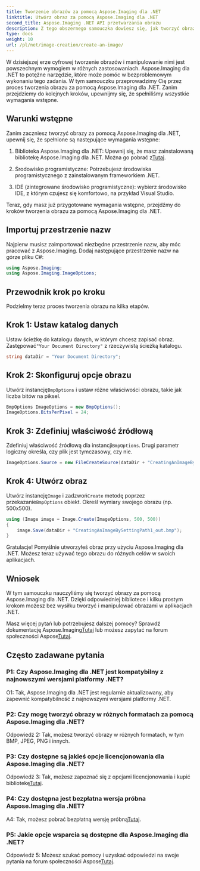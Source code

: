 ```yaml
---
title: Tworzenie obrazów za pomocą Aspose.Imaging dla .NET
linktitle: Utwórz obraz za pomocą Aspose.Imaging dla .NET
second_title: Aspose.Imaging .NET API przetwarzania obrazu
description: Z tego obszernego samouczka dowiesz się, jak tworzyć obrazy za pomocą Aspose.Imaging dla .NET.
type: docs
weight: 10
url: /pl/net/image-creation/create-an-image/
---
```

W dzisiejszej erze cyfrowej tworzenie obrazów i manipulowanie nimi jest powszechnym wymogiem w różnych zastosowaniach. Aspose.Imaging dla .NET to potężne narzędzie, które może pomóc w bezproblemowym wykonaniu tego zadania. W tym samouczku przeprowadzimy Cię przez proces tworzenia obrazu za pomocą Aspose.Imaging dla .NET. Zanim przejdziemy do kolejnych kroków, upewnijmy się, że spełniliśmy wszystkie wymagania wstępne.

## Warunki wstępne

Zanim zaczniesz tworzyć obrazy za pomocą Aspose.Imaging dla .NET, upewnij się, że spełnione są następujące wymagania wstępne:

1. Biblioteka Aspose.Imaging dla .NET: Upewnij się, że masz zainstalowaną bibliotekę Aspose.Imaging dla .NET. Można go pobrać z[Tutaj](https://releases.aspose.com/imaging/net/).

2. Środowisko programistyczne: Potrzebujesz środowiska programistycznego z zainstalowanym frameworkiem .NET.

3. IDE (zintegrowane środowisko programistyczne): wybierz środowisko IDE, z którym czujesz się komfortowo, na przykład Visual Studio.

Teraz, gdy masz już przygotowane wymagania wstępne, przejdźmy do kroków tworzenia obrazu za pomocą Aspose.Imaging dla .NET.

## Importuj przestrzenie nazw

Najpierw musisz zaimportować niezbędne przestrzenie nazw, aby móc pracować z Aspose.Imaging. Dodaj następujące przestrzenie nazw na górze pliku C#:


```csharp
using Aspose.Imaging;
using Aspose.Imaging.ImageOptions;
```

## Przewodnik krok po kroku

Podzielmy teraz proces tworzenia obrazu na kilka etapów.

## Krok 1: Ustaw katalog danych

 Ustaw ścieżkę do katalogu danych, w którym chcesz zapisać obraz. Zastępować`"Your Document Directory"` z rzeczywistą ścieżką katalogu.

```csharp
string dataDir = "Your Document Directory";
```

## Krok 2: Skonfiguruj opcje obrazu

 Utwórz instancję`BmpOptions` i ustaw różne właściwości obrazu, takie jak liczba bitów na piksel.

```csharp
BmpOptions ImageOptions = new BmpOptions();
ImageOptions.BitsPerPixel = 24;
```

## Krok 3: Zdefiniuj właściwość źródłową

Zdefiniuj właściwość źródłową dla instancji`BmpOptions`. Drugi parametr logiczny określa, czy plik jest tymczasowy, czy nie.

```csharp
ImageOptions.Source = new FileCreateSource(dataDir + "CreatingAnImageBySettingPath_out.bmp", false);
```

## Krok 4: Utwórz obraz

 Utwórz instancję`Image` i zadzwoń`Create` metodę poprzez przekazanie`BmpOptions` obiekt. Określ wymiary swojego obrazu (np. 500x500).

```csharp
using (Image image = Image.Create(ImageOptions, 500, 500))
{
    image.Save(dataDir + "CreatingAnImageBySettingPath1_out.bmp");
}
```

Gratulacje! Pomyślnie utworzyłeś obraz przy użyciu Aspose.Imaging dla .NET. Możesz teraz używać tego obrazu do różnych celów w swoich aplikacjach.

## Wniosek

W tym samouczku nauczyliśmy się tworzyć obrazy za pomocą Aspose.Imaging dla .NET. Dzięki odpowiedniej bibliotece i kilku prostym krokom możesz bez wysiłku tworzyć i manipulować obrazami w aplikacjach .NET.

 Masz więcej pytań lub potrzebujesz dalszej pomocy? Sprawdź dokumentację Aspose.Imaging[Tutaj](https://reference.aspose.com/imaging/net/) lub możesz zapytać na forum społeczności Aspose[Tutaj](https://forum.aspose.com/).

## Często zadawane pytania

### P1: Czy Aspose.Imaging dla .NET jest kompatybilny z najnowszymi wersjami platformy .NET?

O1: Tak, Aspose.Imaging dla .NET jest regularnie aktualizowany, aby zapewnić kompatybilność z najnowszymi wersjami platformy .NET.

### P2: Czy mogę tworzyć obrazy w różnych formatach za pomocą Aspose.Imaging dla .NET?

Odpowiedź 2: Tak, możesz tworzyć obrazy w różnych formatach, w tym BMP, JPEG, PNG i innych.

### P3: Czy dostępne są jakieś opcje licencjonowania dla Aspose.Imaging dla .NET?

 Odpowiedź 3: Tak, możesz zapoznać się z opcjami licencjonowania i kupić bibliotekę[Tutaj](https://purchase.aspose.com/buy).

### P4: Czy dostępna jest bezpłatna wersja próbna Aspose.Imaging dla .NET?

 A4: Tak, możesz pobrać bezpłatną wersję próbną[Tutaj](https://releases.aspose.com/imaging/net/).

### P5: Jakie opcje wsparcia są dostępne dla Aspose.Imaging dla .NET?

 Odpowiedź 5: Możesz szukać pomocy i uzyskać odpowiedzi na swoje pytania na forum społeczności Aspose[Tutaj](https://forum.aspose.com/).